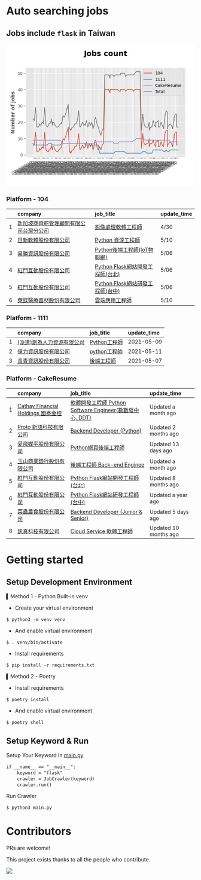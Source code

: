 # Auto searching jobs

## Jobs include `flask` in Taiwan 

 ![image](./doc/plot_img.jpg)


### Platform - 104


|    | company                                                                                       | job_title                                                                                | update_time   |
|---:|:----------------------------------------------------------------------------------------------|:-----------------------------------------------------------------------------------------|:--------------|
|  1 | [新加坡商齊舵管理顧問有限公司台灣分公司](https://www.104.com.tw/company/1a2x6bldr7?jobsource=jolist_c_relevance) | [影像處理軟體工程師](https://www.104.com.tw/job/77vw9?jobsource=jolist_c_relevance)               | 4/30          |
|  2 | [日新軟體股份有限公司](https://www.104.com.tw/company/oi77qwg?jobsource=jolist_c_relevance)             | [Python 資深工程師](https://www.104.com.tw/job/6yfn5?jobsource=jolist_c_relevance)            | 5/10          |
|  3 | [易勝資訊股份有限公司](https://www.104.com.tw/company/1a2x6bj8og?jobsource=jolist_c_relevance)          | [Python後端工程師(IoT物聯網)](https://www.104.com.tw/job/76vbt?jobsource=jolist_c_relevance)     | 5/06          |
|  4 | [紅門互動股份有限公司](https://www.104.com.tw/company/oh4m67k?jobsource=jolist_c_relevance)             | [Python Flask網站開發工程師(台北)](https://www.104.com.tw/job/6xtfl?jobsource=jolist_c_relevance) | 5/06          |
|  5 | [紅門互動股份有限公司](https://www.104.com.tw/company/oh4m67k?jobsource=jolist_c_relevance)             | [Python Flask網站研發工程師(台中)](https://www.104.com.tw/job/6kf9h?jobsource=jolist_c_relevance) | 5/06          |
|  6 | [萊鎂醫療器材股份有限公司](https://www.104.com.tw/company/bkgh1dc?jobsource=jolist_c_relevance)           | [雲端應用工程師](https://www.104.com.tw/job/791cq?jobsource=jolist_c_relevance)                 | 5/10          |

### Platform - 1111


|    | company                                                  | job_title                                          | update_time   |
|---:|:---------------------------------------------------------|:---------------------------------------------------|:--------------|
|  1 | [(派遣)創為人力資源有限公司](https://www.1111.com.tw/corp/72531811/) | [Python工程師](https://www.1111.com.tw/job/91178382/) | 2021-05-09    |
|  2 | [億力資訊股份有限公司](https://www.1111.com.tw/corp/54937860/)     | [python工程師](https://www.1111.com.tw/job/97374762/) | 2021-05-11    |
|  3 | [長青資訊股份有限公司](https://www.1111.com.tw/corp/71694811/)     | [後端工程師](https://www.1111.com.tw/job/85012186/)     | 2021-05-07    |

### Platform - CakeResume


|    | company                                                                               | job_title                                                                                                                           | update_time           |
|---:|:--------------------------------------------------------------------------------------|:------------------------------------------------------------------------------------------------------------------------------------|:----------------------|
|  1 | [Cathay Financial Holdings 國泰金控](https://www.cakeresume.com/companies/cathayholdings) | [軟體開發工程師 Python Software Engineer(數數發中心, DDT)](https://www.cakeresume.com/companies/cathayholdings/jobs/f5c69a)                     | Updated a month ago   |
|  2 | [Proto 新語科技有限公司](https://www.cakeresume.com/companies/proto-cx)                       | [Backend Developer (Python)](https://www.cakeresume.com/companies/proto-cx/jobs/backend-developer-python)                           | Updated 2 months ago  |
|  3 | [愛飛媒平股份有限公司](https://www.cakeresume.com/companies/avmapping)                          | [Python網頁後端工程師](https://www.cakeresume.com/companies/avmapping/jobs/web-backend-engineer-c24e5a)                                    | Updated 13 days ago   |
|  4 | [玉山商業銀行股份有限公司](https://www.cakeresume.com/companies/esunbank)                         | [後端工程師 Back-end Enginee](https://www.cakeresume.com/companies/esunbank/jobs/back-end-enginee)                                       | Updated a month ago   |
|  5 | [紅門互動股份有限公司](https://www.cakeresume.com/companies/eagleeye-5332f1)                    | [Python Flask網站開發工程師(台北)](https://www.cakeresume.com/companies/eagleeye-5332f1/jobs/python-flask-web-development-engineer-taipei)   | Updated 8 months ago  |
|  6 | [紅門互動股份有限公司](https://www.cakeresume.com/companies/eagleeye-5332f1)                    | [Python Flask網站研發工程師(台中)](https://www.cakeresume.com/companies/eagleeye-5332f1/jobs/python-flask-website-r-amp-d-engineer-taichung) | Updated a year ago    |
|  7 | [菜蟲農食股份有限公司](https://www.cakeresume.com/companies/tsaitung)                           | [Backend Developer (Junior & Senior)](https://www.cakeresume.com/companies/tsaitung/jobs/backend-developer-junior-senior)           | Updated 5 days ago    |
|  8 | [訊真科技有限公司](https://www.cakeresume.com/companies/truetel)                              | [Cloud Service 軟體工程師](https://www.cakeresume.com/companies/truetel/jobs/cloud-service-software-engineer)                            | Updated 10 months ago |



# Getting started
## Setup Development Environment
▍Method 1 - Python Built-in venv

- Create your virtual environment
```
$ python3 -m venv venv
```
- And enable virtual environment
```
$ . venv/bin/activate
```
- Install requirements
```
$ pip install -r requirements.txt 
```

▍Method 2 - Poetry
- Install requirements
```
$ poetry install
```
- And enable virtual environment
```
$ poetry shell
```

## Setup Keyword & Run

Setup Your Keyword in [main.py](./main.py#L88)
```
if __name__ == "__main__":
    keyword = "flask"
    crawler = JobCrawler(keyword)
    crawler.run()
```

Run Crawler
```
$ python3 main.py
```

# Contributors
PRs are welcome!

This project exists thanks to all the people who contribute.

<a href="https://github.com/hsuanchi/auto-search-flask-job/graphs/contributors">
  <img src="https://contrib.rocks/image?repo=hsuanchi/auto-search-flask-job"/>
</a>

